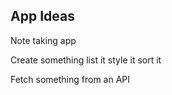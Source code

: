 ## App Ideas


Note taking app

Create something
list it
style it
sort it

Fetch something from an API

